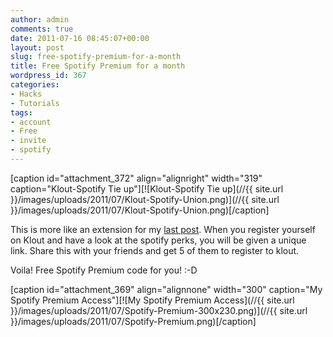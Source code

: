 ```yaml
---
author: admin
comments: true
date: 2011-07-16 08:45:07+00:00
layout: post
slug: free-spotify-premium-for-a-month
title: Free Spotify Premium for a month
wordpress_id: 367
categories:
- Hacks
- Tutorials
tags:
- account
- Free
- invite
- spotify
---
```


[caption id="attachment_372" align="alignright" width="319" caption="Klout-Spotify Tie up"][![Klout-Spotify Tie up](//{{ site.url }}/images/uploads/2011/07/Klout-Spotify-Union.png)](//{{ site.url }}/images/uploads/2011/07/Klout-Spotify-Union.png)[/caption]

This is more like an extension for my [last post](http://karunab.com/2011/07/16/creating-your-spotify-account-in-a-blocked-country/). When you register yourself on Klout and have a look at the spotify perks, you will be given a unique link. Share this with your friends and get 5 of them to register to klout.

Voila! Free Spotify Premium code for you! :-D

[caption id="attachment_369" align="alignnone" width="300" caption="My Spotify Premium Access"][![My Spotify Premium Access](//{{ site.url }}/images/uploads/2011/07/Spotify-Premium-300x230.png)](//{{ site.url }}/images/uploads/2011/07/Spotify-Premium.png)[/caption]
